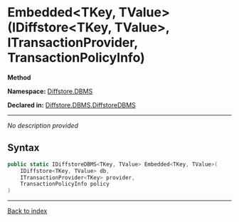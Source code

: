 # Embedded<TKey, TValue>(IDiffstore<TKey, TValue>, ITransactionProvider<TKey>, TransactionPolicyInfo)

**Method**

**Namespace:** [Diffstore.DBMS](Diffstore.DBMS.md)

**Declared in:** [Diffstore.DBMS.DiffstoreDBMS](Diffstore.DBMS.DiffstoreDBMS.md)

------


*No description provided*

## Syntax

```csharp
public static IDiffstoreDBMS<TKey, TValue> Embedded<TKey, TValue>(
	IDiffstore<TKey, TValue> db,
	ITransactionProvider<TKey> provider,
	TransactionPolicyInfo policy
)
```

------

[Back to index](index.md)